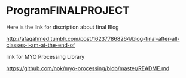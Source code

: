 # ProgramFINALPROJECT

Here is the link for discription about final Blog 

http://afaqahmed.tumblr.com/post/162377868264/blog-final-after-all-classes-i-am-at-the-end-of


link for MYO Processing Library 

https://github.com/nok/myo-processing/blob/master/README.md

